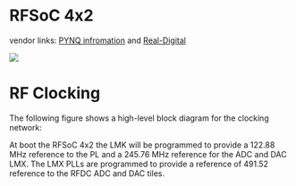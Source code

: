 # RFSoC 4x2

vendor links: [PYNQ infromation][pynq-rfsoc4x2] and [Real-Digital][real-digital-rfsoc4x2]

![](../../../_static/img/rfsoc/readme/rfsoc4x2.jpeg)

# RF Clocking

The following figure shows a high-level block diagram for the clocking network:

At boot the RFSoC 4x2 the LMK will be programmed to provide a 122.88 MHz
reference to the PL and a 245.76 MHz reference for the ADC and DAC LMX. The LMX
PLLs are programmed to provide a reference of 491.52 reference to the RFDC ADC
and DAC tiles.

[pynq-rfsoc4x2]: https://www.rfsoc-pynq.io
[real-digital-rfsoc4x2]: https://www.realdigital.org/hardware/rfsoc-4x2

